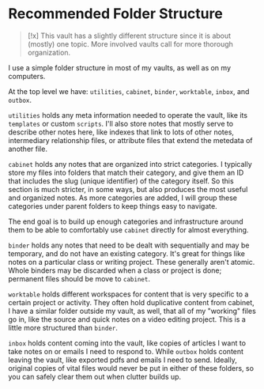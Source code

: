 # Recommended Folder Structure

>[!x] This vault has a slightly different structure since it is about (mostly) one topic. More involved vaults call for more thorough organization.

I use a simple folder structure in most of my vaults, as well as on my computers.

At the top level we have: `utilities`, `cabinet`, `binder`, `worktable`, `inbox`, and `outbox`.

`utilities` holds any meta information needed to operate the vault, like its `templates` or custom `scripts`. I'll also store notes that mostly serve to describe other notes here, like indexes that link to lots of other notes, intermediary relationship files, or attribute files that extend the metedata of another file.

`cabinet` holds any notes that are organized into strict categories. I typically store my files into folders that match their category, and give them an ID that includes the slug (unique identifier) of the category itself. So this section is much stricter, in some ways, but also produces the most useful and organized notes. As more categories are added, I will group these categories under parent folders to keep things easy to navigate. 

The end goal is to build up enough categories and infrastructure around them to be able to comfortably use `cabinet` directly for almost everything.

`binder` holds any notes that need to be dealt with sequentially and may be temporary, and do not have an existing category. It's great for things like notes on a particular class or writing project. These generally aren't atomic. Whole binders may be discarded when a class or project is done; permanent files should be move to `cabinet`.

`worktable` holds different workspaces for content that is very specific to a certain project or activity. They often hold duplicative content from cabinet,   I have a similar folder outside my vault, as well, that all of my "working" files go in, like the source and quick notes on a video editing project. This is a little more structured than `binder`.

`inbox` holds content coming into the vault, like copies of articles I want to take notes on or emails I need to respond to. While `outbox` holds content leaving the vault, like exported pdfs and emails I need to send. Ideally, original copies of vital files would never be put in either of these folders, so you can safely clear them out when clutter builds up.